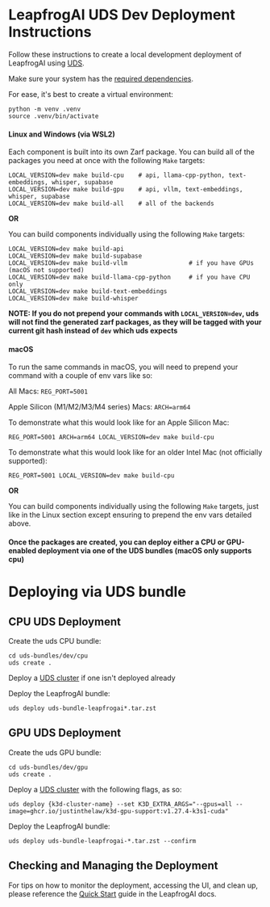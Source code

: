 # LeapfrogAI UDS Dev Deployment Instructions

Follow these instructions to create a local development deployment of LeapfrogAI using [UDS](https://github.com/defenseunicorns/uds-core).

Make sure your system has the [required dependencies](https://docs.leapfrog.ai/docs/local-deploy-guide/quick_start/#prerequisites).

For ease, it's best to create a virtual environment:

```shell
python -m venv .venv
source .venv/bin/activate
```

#### Linux and Windows (via WSL2)

Each component is built into its own Zarf package. You can build all of the packages you need at once with the following `Make` targets:

```shell
LOCAL_VERSION=dev make build-cpu    # api, llama-cpp-python, text-embeddings, whisper, supabase
LOCAL_VERSION=dev make build-gpu    # api, vllm, text-embeddings, whisper, supabase
LOCAL_VERSION=dev make build-all    # all of the backends
```

**OR**

You can build components individually using the following `Make` targets:

```shell
LOCAL_VERSION=dev make build-api
LOCAL_VERSION=dev make build-supabase
LOCAL_VERSION=dev make build-vllm                 # if you have GPUs (macOS not supported)
LOCAL_VERSION=dev make build-llama-cpp-python     # if you have CPU only
LOCAL_VERSION=dev make build-text-embeddings
LOCAL_VERSION=dev make build-whisper
```

**NOTE: If you do not prepend your commands with `LOCAL_VERSION=dev`, uds will not find the generated zarf packages, as
they will be tagged with your current git hash instead of `dev` which uds expects**

#### macOS

To run the same commands in macOS, you will need to prepend your command with a couple of env vars like so:

All Macs: `REG_PORT=5001`

Apple Silicon (M1/M2/M3/M4 series) Macs: `ARCH=arm64`

To demonstrate what this would look like for an Apple Silicon Mac:
``` shell
REG_PORT=5001 ARCH=arm64 LOCAL_VERSION=dev make build-cpu
```

To demonstrate what this would look like for an older Intel Mac (not officially supported):
``` shell
REG_PORT=5001 LOCAL_VERSION=dev make build-cpu
```

**OR**

You can build components individually using the following `Make` targets, just like in the Linux section except ensuring
to prepend the env vars detailed above.

#### Once the packages are created, you can deploy either a CPU or GPU-enabled deployment via one of the UDS bundles (macOS only supports cpu)

# Deploying via UDS bundle

## CPU UDS Deployment

Create the uds CPU bundle:
```shell
cd uds-bundles/dev/cpu
uds create .
```

Deploy a [UDS cluster](/README.md#uds) if one isn't deployed already

Deploy the LeapfrogAI bundle:
```shell
uds deploy uds-bundle-leapfrogai*.tar.zst
```

## GPU UDS Deployment

Create the uds GPU bundle:
```shell
cd uds-bundles/dev/gpu
uds create .
```

Deploy a [UDS cluster](/README.md#uds) with the following flags, as so:

```shell
uds deploy {k3d-cluster-name} --set K3D_EXTRA_ARGS="--gpus=all --image=ghcr.io/justinthelaw/k3d-gpu-support:v1.27.4-k3s1-cuda"
```


Deploy the LeapfrogAI bundle:
```shell
uds deploy uds-bundle-leapfrogai-*.tar.zst --confirm
```

## Checking and Managing the Deployment

For tips on how to monitor the deployment, accessing the UI, and clean up, please reference the [Quick Start](https://docs.leapfrog.ai/docs/local-deploy-guide/quick_start/#checking-deployment) guide in the LeapfrogAI docs.
